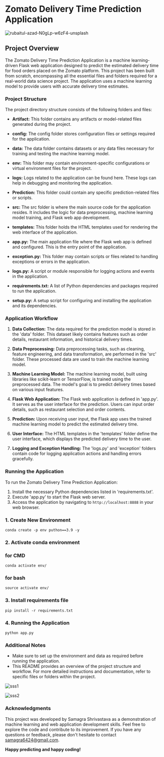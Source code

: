 # Zomato Delivery Time Prediction Application

![rubaitul-azad-N0gLp-w6zF4-unsplash](https://github.com/samagra44/Zomato_Delivery_Time_Prediction/assets/77968722/e206ad54-a9db-433d-b65c-43ce2f9f5dd7)

## Project Overview

The Zomato Delivery Time Prediction Application is a machine learning-driven Flask web application designed to predict the estimated delivery time for food orders placed on the Zomato platform. This project has been built from scratch, encompassing all the essential files and folders required for a real-world data science project. The application uses a machine learning model to provide users with accurate delivery time estimates.

### Project Structure

The project directory structure consists of the following folders and files:

- **Artifact:** This folder contains any artifacts or model-related files generated during the project.

- **config:** The config folder stores configuration files or settings required for the application.

- **data:** The data folder contains datasets or any data files necessary for training and testing the machine learning model.

- **env:** This folder may contain environment-specific configurations or virtual environment files for the project.

- **logs:** Logs related to the application can be found here. These logs can help in debugging and monitoring the application.

- **Prediction:** This folder could contain any specific prediction-related files or scripts.

- **src:** The src folder is where the main source code for the application resides. It includes the logic for data preprocessing, machine learning model training, and Flask web app development.

- **templates:** This folder holds the HTML templates used for rendering the web interface of the application.

- **app.py:** The main application file where the Flask web app is defined and configured. This is the entry point of the application.

- **exception.py:** This folder may contain scripts or files related to handling exceptions or errors in the application.

- **logs.py:** A script or module responsible for logging actions and events in the application.

- **requirements.txt:** A list of Python dependencies and packages required to run the application.

- **setup.py:** A setup script for configuring and installing the application and its dependencies.

### Application Workflow

1. **Data Collection:** The data required for the prediction model is stored in the 'data' folder. This dataset likely contains features such as order details, restaurant information, and historical delivery times.

2. **Data Preprocessing:** Data preprocessing tasks, such as cleaning, feature engineering, and data transformation, are performed in the 'src' folder. These processed data are used to train the machine learning model.

3. **Machine Learning Model:** The machine learning model, built using libraries like scikit-learn or TensorFlow, is trained using the preprocessed data. The model's goal is to predict delivery times based on various input features.

4. **Flask Web Application:** The Flask web application is defined in 'app.py'. It serves as the user interface for the prediction. Users can input order details, such as restaurant selection and order contents.

5. **Prediction:** Upon receiving user input, the Flask app uses the trained machine learning model to predict the estimated delivery time.

6. **User Interface:** The HTML templates in the 'templates' folder define the user interface, which displays the predicted delivery time to the user.

7. **Logging and Exception Handling:** The 'logs.py' and 'exception' folders contain code for logging application actions and handling errors gracefully.

### Running the Application

To run the Zomato Delivery Time Prediction Application:

1. Install the necessary Python dependencies listed in 'requirements.txt'.
2. Execute 'app.py' to start the Flask web server.
3. Access the application by navigating to `http://localhost:8888` in your web browser.

### 1. Create  New Environment
```
conda create -p env puthon==3.9 -y
```
### 2. Activate conda environment
### for CMD
```
conda activate env/
```
### for bash
```
source activate env/
```
### 3. Install requirements file
```
pip install -r requirements.txt
```
### 4. Running the Application
```
python app.py
```

### Additional Notes

- Make sure to set up the environment and data as required before running the application.
- This README provides an overview of the project structure and workflow. For more detailed instructions and documentation, refer to specific files or folders within the project.

![sss1](https://github.com/samagra44/Zomato_Delivery_Time_Prediction/assets/77968722/4b8b891d-490a-46c8-b4da-7495f8239027)



![sss2](https://github.com/samagra44/Zomato_Delivery_Time_Prediction/assets/77968722/b61d5ab4-f100-4c61-90d0-f2ffd024362e)



### Acknowledgments

This project was developed by Samagra Shrivastava as a demonstration of machine learning and web application development skills. Feel free to explore the code and contribute to its improvement. If you have any questions or feedback, please don't hesitate to contact samagra6424@gmail.com.

**Happy predicting and happy coding!**
